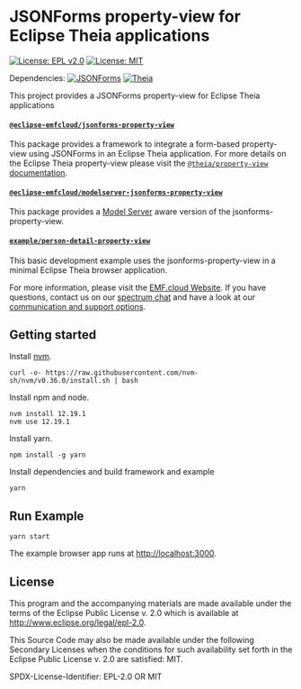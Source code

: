 # JSONForms property-view for Eclipse Theia applications

[![License: EPL v2.0](https://img.shields.io/badge/License-EPL%20v2.0-yellow.svg)](https://www.eclipse.org/legal/epl-2.0/)
[![License: MIT](https://img.shields.io/badge/License-MIT-yellow.svg)](https://opensource.org/licenses/MIT)

Dependencies:
[<img src="https://img.shields.io/badge/dynamic/json?color=blue&url=https://raw.githubusercontent.com/eclipse-emfcloud/theia-tree-editor/master/theia-tree-editor/package.json&query=$.dependencies%5B%27%40jsonforms%2Fcore%27%5D&label=JSONForms&logo=JSONForms" alt="JSONForms"/>](https://github.com/eclipsesource/jsonforms)
[<img src="https://img.shields.io/badge/dynamic/json?color=blue&url=https://raw.githubusercontent.com/eclipse-emfcloud/theia-tree-editor/master/theia-tree-editor/package.json&query=$.dependencies%5B%27%40theia%2Fcore%27%5D&label=Theia&logo=Theia" alt="Theia"/>](https://github.com/eclipse-theia/theia)

This project provides a JSONForms property-view for Eclipse Theia applications

#### [`@eclipse-emfcloud/jsonforms-property-view`](./jsonforms-property-view/README.md)
This package provides a framework to integrate a form-based property-view using JSONForms in an Eclipse Theia application.
For more details on the Eclipse Theia property-view please visit the [`@theia/property-view` documentation](https://github.com/eclipse-theia/theia/tree/master/packages/property-view).

#### [`@eclipse-emfcloud/modelserver-jsonforms-property-view`](./modelserver-jsonforms-property-view/README.md)
This package provides a [Model Server](https://github.com/eclipse-emfcloud/emfcloud-modelserver) aware version of the jsonforms-property-view.

#### [`example/person-detail-property-view`](./example/person-detail-property-view)
This basic development example uses the jsonforms-property-view in a minimal Eclipse Theia browser application.

For more information, please visit the [EMF.cloud Website](https://www.eclipse.org/emfcloud/).
If you have questions, contact us on our [spectrum chat](https://spectrum.chat/emfcloud/)
and have a look at our [communication and support options](https://www.eclipse.org/emfcloud/contact/).

## Getting started

Install [nvm](https://github.com/creationix/nvm#install-script).

    curl -o- https://raw.githubusercontent.com/nvm-sh/nvm/v0.36.0/install.sh | bash

Install npm and node.

    nvm install 12.19.1
    nvm use 12.19.1

Install yarn.

    npm install -g yarn

Install dependencies and build framework and example

    yarn

## Run Example

    yarn start


The example browser app runs at [http://localhost:3000](http://localhost:3000).

## License

This program and the accompanying materials are made available under the
terms of the Eclipse Public License v. 2.0 which is available at
http://www.eclipse.org/legal/epl-2.0.

This Source Code may also be made available under the following Secondary
Licenses when the conditions for such availability set forth in the Eclipse
Public License v. 2.0 are satisfied: MIT.

SPDX-License-Identifier: EPL-2.0 OR MIT
